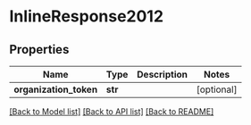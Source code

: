 # InlineResponse2012

## Properties
Name | Type | Description | Notes
------------ | ------------- | ------------- | -------------
**organization_token** | **str** |  | [optional] 

[[Back to Model list]](../README.md#documentation-for-models) [[Back to API list]](../README.md#documentation-for-api-endpoints) [[Back to README]](../README.md)

